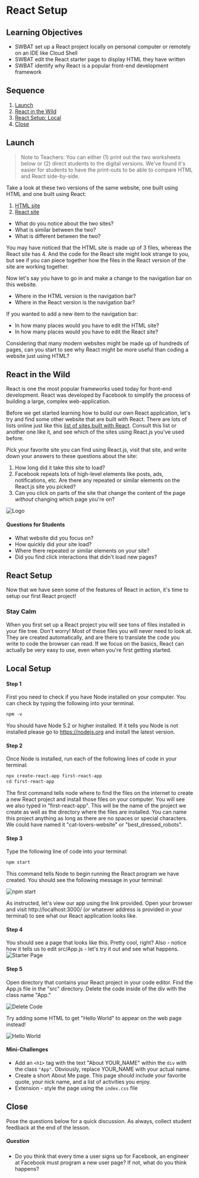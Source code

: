 # React Setup

## Learning Objectives

* SWBAT set up a React project locally on personal computer or remotely on an IDE like Cloud Shell
* SWBAT edit the React starter page to display HTML they have written
* SWBAT identify why React is a popular front-end development framework

## Sequence

1. [Launch](#launch)
2. [React in the Wild](#react-in-the-wild)
3. [React Setup: Local](#local)
4. [Close](#close)

## Launch

> Note to Teachers: You can either (1) print out the two worksheets below or (2) direct students to the digital versions. We've found it's easier for students to have the print-outs to be able to compare HTML and React side-by-side.

Take a look at these two versions of the same website, one built using HTML and one built using React:

1. [HTML site](launch-worksheet-html.md)
2. [React site](launch-worksheet-react.md)

* What do you notice about the two sites?
* What is similar between the two?
* What is different between the two?

You may have noticed that the HTML site is made up of 3 files, whereas the React site has 4. And the code for the React site might look strange to you, but see if you can piece together how the files in the React version of the site are working together.

Now let's say you have to go in and make a change to the navigation bar on this website.

* Where in the HTML version is the navigation bar?
* Where in the React version is the navigation bar?

If you wanted to add a new item to the navigation bar:

* In how many places would you have to edit the HTML site?
* In how many places would you have to edit the React site?

Considering that many modern websites might be made up of hundreds of pages, can you start to see why React might be more useful than coding a website just using HTML?

## React in the Wild

React is one the most popular frameworks used today for front-end development. React was developed by Facebook to simplify the process of building a large, complex web-application.

Before we get started learning how to build our own React application, let's try and find some other website that are built with React. There are lots of lists online just like this [list of sites built with React](https://www.quora.com/Which-are-the-top-10-sites-built-with-ReactJS). Consult this list or another one like it, and see which of the sites using React.js you've used before.

Pick your favorite site you can find using React.js, visit that site, and write down your answers to these questions about the site:

1. How long did it take this site to load?
2. Facebook repeats lots of high-level elements like posts, ads, notifications, etc. Are there any repeated or similar elements on the React.js site you picked?
3. Can you click on parts of the site that change the content of the page *without* changing which page you're on?

![Logo](./img/react-logo.png)

#### Questions for Students

* What website did you focus on?
* How quickly did your site load?
* Where there repeated or similar elements on your site?
* Did you find click interactions that didn't load new pages?

## React Setup

Now that we have seen some of the features of React in action, it's time to setup our first React project!

### Stay Calm

When you first set up a React project you will see tons of files installed in your file tree. Don't worry! Most of these files you will never need to look at. They are created automatically, and are there to translate the code you write to code the browser can read. If we focus on the basics, React can actually be very easy to use, even when you're first getting started.

<a id="local"></a>
## Local Setup

#### Step 1

First you need to check if you have Node installed on your computer. You can check by typing the following into your terminal.

```HTML
npm -v
```

You should have Node 5.2 or higher installed. If it tells you Node is not installed please go to https://nodejs.org and install the latest version.

#### Step 2

Once Node is installed, run each of the following lines of code in your terminal:

```HTML
npx create-react-app first-react-app
cd first-react-app
```

The first command tells node where to find the files on the internet to create a new React project and install those files on your computer. You will see we also typed in "first-react-app". This will be the name of the project we create as well as the directory where the files are installed. You can name this project anything as long as there are no spaces or special characters. We could have named it "cat-lovers-website" or "best_dressed_robots".

#### Step 3

Type the following line of code into your terminal:

```HTML
npm start
```

This command tells Node to begin running the React program we have created. You should see the following message in your terminal:

![npm start](./img/npm-start.png)

As instructed, let's view our app using the link provided. Open your browser and visit http://localhost:3000/ (or whatever address is provided in your terminal) to see what our React application looks like.

#### Step 4

You should see a page that looks like this. Pretty cool, right? Also - notice how it tells us to edit src/App.js - let's try it out and see what happens.
![Starter Page](./img/first-page.png)

#### Step 5

Open directory that contains your React project in your code editor. Find the App.js file in the "src" directory. Delete the code inside of the div with the class name "App."

![Delete Code](./img/delete-code.png)

Try adding some HTML to get "Hello World" to appear on the web page instead!

![Hello World](./img/hello-world.png)

#### Mini-Challenges

* Add an `<h1>` tag with the text "About YOUR_NAME" within the `div` with the class `"App"`. Obviously, replace YOUR_NAME with your actual name.
* Create a short About Me page. This page should include your favorite quote, your nick name, and a list of activities you enjoy.
* Extension - style the page using the `index.css` file

## Close

Pose the questions below for a quick discussion. As always, collect student feedback at the end of the lesson.

##### Question

* Do you think that every time a user signs up for Facebook, an engineer at Facebook must program a new user page? If not, what do you think happens?
